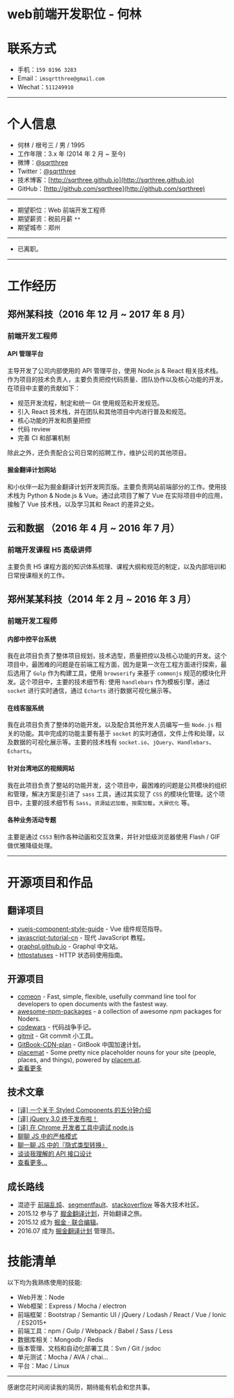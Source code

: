 # web前端开发职位 - 何林

# 联系方式

- 手机：`159 8196 3283`
- Email：`imsqrtthree@gmail.com`
- Wechat：`511249910`

---

# 个人信息

 - 何林 / 根号三 / 男 / 1995
 - 工作年限：3.x 年 (2014 年 2 月 ~ 至今)
 - 微博：[@sqrtthree](http://weibo.com/sqrtthree)
 - Twitter：[@sqrtthree](https://twitter.com/sqrtthree)
 - 技术博客：[http://sqrthree.github.io](http://sqrthree.github.io)
 - GitHub：[http://github.com/sqrthree](http://github.com/sqrthree)

---

 - 期望职位：Web 前端开发工程师
 - 期望薪资：税前月薪 `**`
 - 期望城市：郑州

---

 - 已离职。

---

# 工作经历

## 郑州某科技（2016 年 12 月 ~ 2017 年 8 月）

### 前端开发工程师

#### API 管理平台

主导开发了公司内部使用的 API 管理平台，使用 Node.js & React 相关技术栈。作为项目的技术负责人，主要负责把控代码质量、团队协作以及核心功能的开发。在项目中主要的贡献如下：

- 规范开发流程，制定和统一 Git 使用规范和开发规范。
- 引入 React 技术栈，并在团队和其他项目中内进行普及和规范。
- 核心功能的开发和质量把控
- 代码 review
- 完善 CI 和部署机制

除此之外，还负责配合公司日常的招聘工作，维护公司的其他项目。

#### 掘金翻译计划网站

和小伙伴一起为掘金翻译计划开发网页版。主要负责网站前端部分的工作。使用技术栈为 Python & Node.js & Vue。通过此项目了解了 Vue 在实际项目中的应用，接触了 Vue 技术栈，以及学习其和 React 的差异之处。

## 云和数据 （2016 年 4 月 ~ 2016 年 7 月）

### 前端开发课程 H5 高级讲师

主要负责 H5 课程方面的知识体系梳理、课程大纲和规范的制定，以及内部培训和日常授课相关的工作。

## 郑州某某科技（2014 年 2 月 ~ 2016 年 3 月）

### 前端开发工程师

#### 内部中控平台系统

我在此项目负责了整体项目规划，技术选型，质量把控以及核心功能的开发。这个项目中，最困难的问题是在前端工程方面，因为是第一次在工程方面进行探索，最后选用了 `Gulp` 作为构建工具，使用 `browserify` 来基于 `commonjs` 规范的模块化开发。这个项目中，主要的技术细节有: 使用 `handlebars` 作为模板引擎，通过 `socket` 进行实时通信，通过 `Echarts` 进行数据可视化展示等。

#### 在线客服系统

我在此项目负责了整体的功能开发。以及配合其他开发人员编写一些 `Node.js`  相关的功能。其中完成的功能主要有基于 `socket` 的实时通信，文件上传和处理，以及数据的可视化展示等。主要的技术栈有 `socket.io`、`jQuery`、`Handlebars`、`Echarts`。

#### 针对台湾地区的视频网站

我在此项目负责了整站的功能开发，这个项目中，最困难的问题是公共模块的组织和管理，解决方案是引进了 `sass` 工具，通过其实现了 `CSS` 的模块化管理。这个项目中，主要的技术细节有 `Sass`，`资源延迟加载`，`按需加载`，`大屏优化` 等。

#### 各种业务活动专题

主要是通过 `CSS3` 制作各种动画和交互效果，并针对低级浏览器使用 Flash / GIF 做优雅降级处理。

---

# 开源项目和作品

## 翻译项目

- [vuejs-component-style-guide](https://github.com/sqrthree/vuejs-component-style-guide) - Vue 组件规范指导。
- [javascript-tutorial-cn](https://github.com/iliakan/javascript-tutorial-cn) - 现代 JavaScript 教程。
- [graphql.github.io](https://github.com/xitu/graphql.github.io) - Graphql 中文站。
- [httpstatuses](https://github.com/sqrthree/httpstatuses) - HTTP 状态码使用指南。

## 开源项目

- [comeon](https://github.com/sqrthree/comeon) -  Fast, simple, flexible, usefully command line tool for developers to open documents with the fastest way.
- [awesome-npm-packages](https://github.com/sqrthree/awesome-npm-packages) - a collection of awesome npm packages for Noders.
- [codewars](https://github.com/sqrthree/codewars) - 代码战争手记。
- [gitmit](https://github.com/sqrthree/gitmit) - Git commit 小工具。
- [GitBook-CDN-plan](https://github.com/sqrthree/GitBook-CDN-plan) - GitBook 中国加速计划。
- [placemat](https://github.com/sqrthree/placemat) - Some pretty nice placeholder nouns for your site (people, places, and things), powered by [placem.at](https://placem.at/).
- [查看更多](https://github.com/sqrthree?tab=repositories)

## 技术文章

- [[译] 一个关于 Styled Components 的五分钟介绍](https://github.com/sqrthree/sqrthree.github.io/issues/11)
- [[译] jQuery 3.0 终于发布啦！](http://blog.sqrtthree.com/2016/06/13/jQuery-3-0-Final-Released/)
- [[译] 在 Chrome 开发者工具中调试 node.js](http://blog.sqrtthree.com/2016/02/29/debugging-nodejs-in-chrome-devtools/)
- [聊聊 JS 中的严格模式](http://blog.sqrtthree.com/2015/10/09/strict-mode/)
- [聊一聊 JS 中的『隐式类型转换』](https://github.com/sqrthree/sqrthree.github.io/issues/5)
- [谈谈我理解的 API 接口设计](http://blog.sqrtthree.com/2015/09/08/api/)
- [查看更多...](https://github.com/sqrthree/sqrthree.github.io/issues)

## 成长路线

- 混迹于 [前端乱炖](http://www.html-js.com/card/799)、[segmentfault](http://segmentfault.com/u/sqrtthree)、[stackoverflow](http://stackoverflow.com/) 等各大技术社区。
- 2015.12 参与了 [掘金翻译计划](https://github.com/xitu/gold-miner)，开始翻译之旅。
- 2015.12 成为 [掘金 · 联合编辑](http://gold.xitu.io/about)。
- 2016.07 成为 [掘金翻译计划](https://github.com/xitu/gold-miner) 管理员。

# 技能清单

以下均为我熟练使用的技能:

- Web开发：Node
- Web框架：Express / Mocha / electron
- 前端框架：Bootstrap / Semantic UI / jQuery / Lodash / React / Vue / Ionic / ES2015+
- 前端工具：npm / Gulp / Webpack / Babel / Sass / Less
- 数据库相关：Mongodb / Redis
- 版本管理、文档和自动化部署工具：Svn / Git / jsdoc
- 单元测试：Mocha / AVA / chai...
- 平台：Mac / Linux

---

感谢您花时间阅读我的简历，期待能有机会和您共事。

